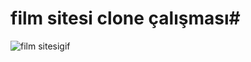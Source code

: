# film sitesi clone çalışması#

![film sitesigif](https://github.com/merveerdemjava/film/assets/140723996/9cc6a759-1c06-419b-b676-80b19cbf9c37)
